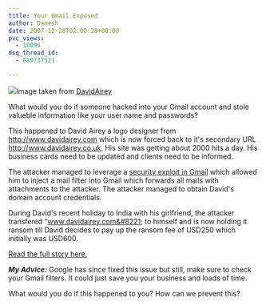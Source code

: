 ```yaml
---
title: Your Gmail Exposed
author: Danesh
date: 2007-12-28T02:00:28+00:00
pvc_views:
  - 10096
dsq_thread_id:
  - 889737521

---
```

![][1]Image taken from [DavidAirey][2]

What would you do if someone hacked into your Gmail account and stole valueble information like your user name and passwords?

This happened to David Airey a logo designer from http://www.davidairey.com which is now forced back to it's secondary URL http://www.davidairey.co.uk. His site was getting about 2000 hits a day. His business cards need to be updated and clients need to be informed.

The attacker managed to leverage a [security exploit in Gmail][3] which allowed him to inject a mail filter into Gmail which forwards all mails with attachments to the attacker. The attacker managed to obtain David's domain account credentials.

During David's recent holiday to India with his girlfriend, the attacker transfered &#8220;www.davidairey.com&#8221; to himself and is now holding it ransom till David decides to pay up the ransom fee of USD250 which initially was USD600.

[Read the full story here.][2]

_**My Advice:**_ Google has since fixed this issue but still, make sure to check your Gmail filters. It could just save you your business and loads of time.

What would you do if this happened to you? How can we prevent this?

 [1]: http://img182.imageshack.us/img182/3702/gmailhackedtl3.gif
 [2]: http://www.davidairey.co.uk/StaticPage.html#comment-56454
 [3]: http://www.gnucitizen.org/blog/google-gmail-e-mail-hijack-technique/
